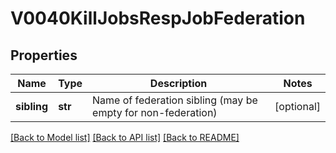 # V0040KillJobsRespJobFederation

## Properties
Name | Type | Description | Notes
------------ | ------------- | ------------- | -------------
**sibling** | **str** | Name of federation sibling (may be empty for non-federation) | [optional] 

[[Back to Model list]](../README.md#documentation-for-models) [[Back to API list]](../README.md#documentation-for-api-endpoints) [[Back to README]](../README.md)


